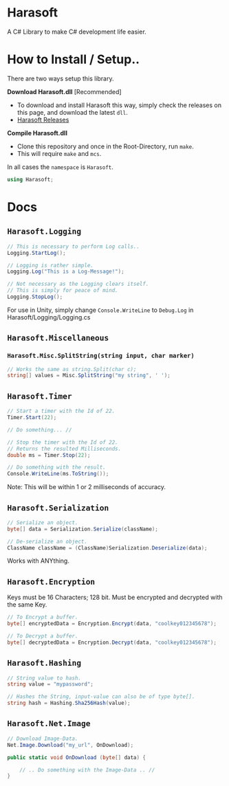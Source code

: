 # Harasoft
A C# Library to make C# development life easier.

# How to Install / Setup..

There are two ways setup this library.

**Download Harasoft.dll** [Recommended]
- To download and install Harasoft this way, simply check the releases on this page, and download the latest `dll`.
- [Harasoft Releases](https://github.com/harroo/Harasoft/releases)

**Compile Harasoft.dll**
- Clone this repository and once in the Root-Directory, run `make`.
- This will require `make` and `mcs`.

In all cases the `namespace` is `Harasoft`.
```cs
using Harasoft;
```

# Docs

## `Harasoft.Logging`
```cs
// This is necessary to perform Log calls..
Logging.StartLog();

// Logging is rather simple.
Logging.Log("This is a Log-Message!");

// Not necessary as the Logging clears itself.
// This is simply for peace of mind.
Logging.StopLog();
```
For use in Unity, simply change `Console.WriteLine` to `Debug.Log` in Harasoft/Logging/Logging.cs

## `Harasoft.Miscellaneous`

### `Harasoft.Misc.SplitString(string input, char marker)`
```cs
// Works the same as string.Split(char c);
string[] values = Misc.SplitString("my string", ' ');
```

## `Harasoft.Timer`
```cs
// Start a timer with the Id of 22.
Timer.Start(22);

// Do something... //

// Stop the timer with the Id of 22.
// Returns the resulted Milliseconds.
double ms = Timer.Stop(22);

// Do something with the result.
Console.WriteLine(ms.ToString());
```
Note: This will be within 1 or 2 milliseconds of accuracy.

## `Harasoft.Serialization`
```cs
// Serialize an object.
byte[] data = Serialization.Serialize(className);

// De-serialize an object.
ClassName className = (ClassName)Serialization.Deserialize(data);
```
Works with ANYthing.

## `Harasoft.Encryption`
Keys must be 16 Characters; 128 bit.
Must be encrypted and decrypted with the same Key.
```cs
// To Encrypt a buffer.
byte[] encryptedData = Encryption.Encrypt(data, "coolkey012345678");

// To Decrypt a buffer.
byte[] decryptedData = Encryption.Decrypt(data, "coolkey012345678");
```

## `Harasoft.Hashing`
```cs
// String value to hash.
string value = "mypassword";

// Hashes the String, input-value can also be of type byte[].
string hash = Hashing.Sha256Hash(value);
```

## `Harasoft.Net.Image`
```cs
// Download Image-Data.
Net.Image.Download("my_url", OnDownload);

public static void OnDownload (byte[] data) {

    // .. Do something with the Image-Data .. //
}
```
